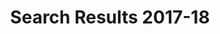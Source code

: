 ---
financial_year: 2017-18
slug: search-result
layout: search-result
title: Search Results 2017-18
---
